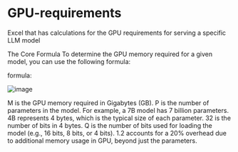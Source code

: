 # GPU-requirements

Excel that has calculations for the GPU requirements for serving a specific LLM model

The Core Formula
To determine the GPU memory required for a given model, you can use the following formula:

formula:

![image](https://github.com/user-attachments/assets/46cfde6b-d906-4169-a072-4c0e3fcc66e8)

M is the GPU memory required in Gigabytes (GB).
P is the number of parameters in the model. For example, a 7B model has 7 billion parameters.
4B represents 4 bytes, which is the typical size of each parameter.
32 is the number of bits in 4 bytes.
Q is the number of bits used for loading the model (e.g., 16 bits, 8 bits, or 4 bits).
1.2 accounts for a 20% overhead due to additional memory usage in GPU, beyond just the parameters.
